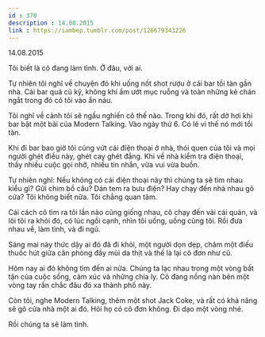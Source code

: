 ```yaml
---
id : 370
description : 14.08.2015
link : https://iambep.tumblr.com/post/126679343226
---
```


14.08.2015

Tôi biết là cô đang làm tình. Ở đâu, với ai.

Tự nhiên tôi nghĩ về chuyện đó khi uống nốt shot rượu ở cái bar tồi tàn
gần nhà. Cái bar quá cũ kỹ, không khí ẩm ướt mục ruỗng và toàn những kẻ
chán ngắt trong đó có tôi vào ẩn náu.

Tôi nghĩ về cảnh tôi sẽ ngấu nghiến cô thế nào. Trong khi đó, rất dở hơi
khi bar bật một bài của Modern Talking. Vào ngày thứ 6. Có lẽ vì thế nó
mới tồi tàn.

Khi đi bar bao giờ tôi cũng vứt cái điện thoại ở nhà, thói quen của tôi
và mọi người ghét điều này, ghét cay ghét đắng. Khi về nhà kiểm tra điện
thoại, thấy nhiều cuộc gọi nhỡ, nhiều tin nhắn, vừa vui vừa buồn.

Tự nhiên nghĩ: Nếu không có cái điện thoại này thì chúng ta sẽ tìm nhau
kiểu gì? Gửi chim bồ câu? Dán tem ra bưu điện? Hay chạy đến nhà nhau gõ
cửa? Tôi không biết nữa. Tôi chẳng quan tâm.

Cái cách cô tìm ra tôi lần nào cũng giống nhau, cô chạy đến vài cái quán,
và lôi tôi ra khỏi đó, có lúc ngồi cạnh, nhìn tôi uống, uống cùng tôi. Rồi
đưa nhau về, làm tình, và đi ngủ.

Sáng mai này thức dậy ai đó đã đi khỏi, một người dọn dẹp, châm một điếu
thuốc hút giữa căn phòng đầy mùi da thịt và thế là lại cô đơn như cũ.

Hôm nay ai đó không tìm đến ai nữa. Chúng ta lạc nhau trong một vòng bất
tận của cuộc sống, cảm xúc và những chia ly. Cô đang nồng nàn bên một vòng
tay rắn chắc đâu đó xa thành phố này.

Còn tôi, nghe Modern Talking, thêm một shot Jack Coke, và rất có khả năng
sẽ gõ cửa nhà một ai đó. Hỏi họ có cô đơn không. Đi dạo một vòng nhé.

Rồi chúng ta sẽ làm tình.